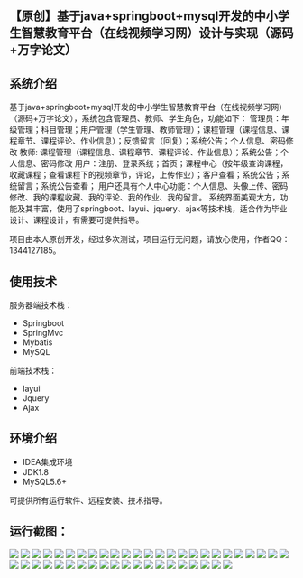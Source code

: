 ## 【原创】基于java+springboot+mysql开发的中小学生智慧教育平台（在线视频学习网）设计与实现（源码+万字论文）

## 系统介绍

基于java+springboot+mysql开发的中小学生智慧教育平台（在线视频学习网）（源码+万字论文），系统包含管理员、教师、学生角色，功能如下：
管理员：年级管理；科目管理；用户管理（学生管理、教师管理）；课程管理（课程信息、课程章节、课程评论、作业信息）；反馈留言（回复）；系统公告；个人信息、密码修改
教师: 课程管理（课程信息、课程章节、课程评论、作业信息）；系统公告；个人信息、密码修改
用户：注册、登录系统；首页；课程中心（按年级查询课程，收藏课程；查看课程下的视频章节，评论，上传作业）；客户查看；系统公告；系统留言；系统公告查看；
用户还具有个人中心功能：个人信息、头像上传、密码修改、我的课程收藏、我的评论、我的作业、我的留言。
系统界面美观大方，功能及其丰富，使用了springboot、layui、jquery、ajax等技术栈，适合作为毕业设计、课程设计，有需要可提供指导。

项目由本人原创开发，经过多次测试，项目运行无问题，请放心使用，作者QQ：1344127185。

## 使用技术

服务器端技术栈：

- Springboot
- SpringMvc
- Mybatis
- MySQL

前端技术栈：

- layui
- Jquery
- Ajax

## 环境介绍

- IDEA集成环境
- JDK1.8
- MySQL5.6+

可提供所有运行软件、远程安装、技术指导。

## 运行截图：
![](https://github.com/itcoderyhl/study-online/blob/main/images/1.png)
![](https://github.com/itcoderyhl/study-online/blob/main/images/2.png)
![](https://github.com/itcoderyhl/study-online/blob/main/images/3.png)
![](https://github.com/itcoderyhl/study-online/blob/main/images/4.png)
![](https://github.com/itcoderyhl/study-online/blob/main/images/5.png)
![](https://github.com/itcoderyhl/study-online/blob/main/images/6.png)
![](https://github.com/itcoderyhl/study-online/blob/main/images/7.png)
![](https://github.com/itcoderyhl/study-online/blob/main/images/8.png)
![](https://github.com/itcoderyhl/study-online/blob/main/images/9.png)
![](https://github.com/itcoderyhl/study-online/blob/main/images/10.png)
![](https://github.com/itcoderyhl/study-online/blob/main/images/11.png)
![](https://github.com/itcoderyhl/study-online/blob/main/images/12.png)
![](https://github.com/itcoderyhl/study-online/blob/main/images/13.png)
![](https://github.com/itcoderyhl/study-online/blob/main/images/14.png)
![](https://github.com/itcoderyhl/study-online/blob/main/images/15.png)
![](https://github.com/itcoderyhl/study-online/blob/main/images/16.png)
![](https://github.com/itcoderyhl/study-online/blob/main/images/17.png)
![](https://github.com/itcoderyhl/study-online/blob/main/images/18.png)
![](https://github.com/itcoderyhl/study-online/blob/main/images/19.png)
![](https://github.com/itcoderyhl/study-online/blob/main/images/20.png)
![](https://github.com/itcoderyhl/study-online/blob/main/images/21.png)
![](https://github.com/itcoderyhl/study-online/blob/main/images/22.png)
![](https://github.com/itcoderyhl/study-online/blob/main/images/23.png)
![](https://github.com/itcoderyhl/study-online/blob/main/images/24.png)
![](https://github.com/itcoderyhl/study-online/blob/main/images/25.png)
![](https://github.com/itcoderyhl/study-online/blob/main/images/26.png)
![](https://github.com/itcoderyhl/study-online/blob/main/images/27.png)
![](https://github.com/itcoderyhl/study-online/blob/main/images/28.png)
![](https://github.com/itcoderyhl/study-online/blob/main/images/29.png)
![](https://github.com/itcoderyhl/study-online/blob/main/images/30.png)
![](https://github.com/itcoderyhl/study-online/blob/main/images/31.png)
![](https://github.com/itcoderyhl/study-online/blob/main/images/32.png)
![](https://github.com/itcoderyhl/study-online/blob/main/images/33.png)
![](https://github.com/itcoderyhl/study-online/blob/main/images/34.png)
![](https://github.com/itcoderyhl/study-online/blob/main/images/35.png)
![](https://github.com/itcoderyhl/study-online/blob/main/images/36.png)
![](https://github.com/itcoderyhl/study-online/blob/main/images/37.png)
![](https://github.com/itcoderyhl/study-online/blob/main/images/38.png)
![](https://github.com/itcoderyhl/study-online/blob/main/images/39.png)
![](https://github.com/itcoderyhl/study-online/blob/main/images/40.png)
![](https://github.com/itcoderyhl/study-online/blob/main/images/41.png)
![](https://github.com/itcoderyhl/study-online/blob/main/images/42.png)
![](https://github.com/itcoderyhl/study-online/blob/main/images/43.png)
![](https://github.com/itcoderyhl/study-online/blob/main/images/44.png)
![](https://github.com/itcoderyhl/study-online/blob/main/images/45.png)

